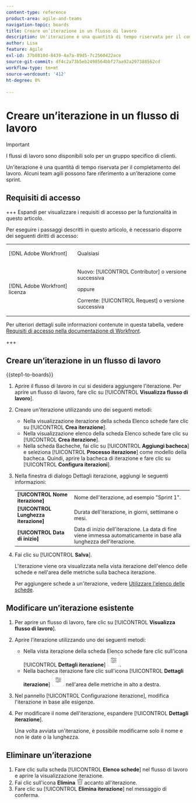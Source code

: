 ```yaml
---
content-type: reference
product-area: agile-and-teams
navigation-topic: boards
title: Creare un’iterazione in un flusso di lavoro
description: Un'iterazione è una quantità di tempo riservata per il completamento del lavoro. Alcuni team agili possono fare riferimento a un’iterazione come sprint.
author: Lisa
feature: Agile
exl-id: 37b8810d-8439-4a7a-89d5-7c2560422ace
source-git-commit: df4c2a73b5eb2498564bbf27aa92a297388562cd
workflow-type: tm+mt
source-wordcount: '412'
ht-degree: 0%

---
```


# Creare un’iterazione in un flusso di lavoro

>[!IMPORTANT]
>
>I flussi di lavoro sono disponibili solo per un gruppo specifico di clienti.

Un&#39;iterazione è una quantità di tempo riservata per il completamento del lavoro. Alcuni team agili possono fare riferimento a un’iterazione come sprint.

## Requisiti di accesso

+++ Espandi per visualizzare i requisiti di accesso per la funzionalità in questo articolo.

Per eseguire i passaggi descritti in questo articolo, è necessario disporre dei seguenti diritti di accesso:

<table style="table-layout:auto"> 
 <col> 
 <col> 
 <tbody> 
  <tr> 
   <td role="rowheader">[!DNL Adobe Workfront]</td> 
   <td> <p>Qualsiasi</p> </td> 
  </tr> 
  <tr> 
   <td role="rowheader">[!DNL Adobe Workfront] licenza</td> 
   <td> 
   <p>Nuovo: [!UICONTROL Contributor] o versione successiva</p> 
   <p>oppure</p>
   <p>Corrente: [!UICONTROL Request] o versione successiva</p>
   </td> 
  </tr> 
 </tbody> 
</table>

Per ulteriori dettagli sulle informazioni contenute in questa tabella, vedere [Requisiti di accesso nella documentazione di Workfront](/help/quicksilver/administration-and-setup/add-users/access-levels-and-object-permissions/access-level-requirements-in-documentation.md).

+++

## Creare un’iterazione in un flusso di lavoro

{{step1-to-boards}}

1. Aprire il flusso di lavoro in cui si desidera aggiungere l&#39;iterazione. Per aprire un flusso di lavoro, fare clic su [!UICONTROL **Visualizza flusso di lavoro**].
1. Creare un&#39;iterazione utilizzando uno dei seguenti metodi:

   * Nella visualizzazione iterazione della scheda Elenco schede fare clic su [!UICONTROL **Crea iterazione**].
   * Nella visualizzazione elenco della scheda Elenco schede fare clic su [!UICONTROL **Crea iterazione**].
   * Nella scheda Bacheche, fai clic su [!UICONTROL **Aggiungi bacheca**] e seleziona [!UICONTROL **Processo iterazione**] come modello della bacheca. Quindi, aprire la bacheca di iterazione e fare clic su [!UICONTROL **Configura iterazioni**].

1. Nella finestra di dialogo Dettagli iterazione, aggiungi le seguenti informazioni:

   <table style="table-layout:auto"> 
    <tbody> 
     <tr> 
      <td><strong>[!UICONTROL Nome iterazione]</strong></td> 
      <td>Nome dell'iterazione, ad esempio "Sprint 1".</td> 
     </tr> 
     <tr> 
      <td><strong>[!UICONTROL Lunghezza iterazione]</strong></td> 
      <td>Durata dell'iterazione, in giorni, settimane o mesi.</td> 
     </tr>
     <tr> 
      <td><strong>[!UICONTROL Data di inizio]</strong></td> 
      <td>Data di inizio dell'iterazione. La data di fine viene immessa automaticamente in base alla lunghezza dell'iterazione.</td> 
     </tr> 
    </tbody> 
   </table>

1. Fai clic su [!UICONTROL **Salva**].

   L&#39;iterazione viene ora visualizzata nella vista iterazione dell&#39;elenco delle schede e nell&#39;area delle metriche sulla bacheca iterazione.

   Per aggiungere schede a un&#39;iterazione, vedere [Utilizzare l&#39;elenco delle schede](/help/quicksilver/agile/use-boards-agile-planning-tools/use-card-list.md).

## Modificare un’iterazione esistente

1. Per aprire un flusso di lavoro, fare clic su [!UICONTROL **Visualizza flusso di lavoro**].
1. Aprire l&#39;iterazione utilizzando uno dei seguenti metodi:

   * Nella vista iterazione della scheda Elenco schede fare clic sull&#39;icona [!UICONTROL **Dettagli iterazione**] ![Dettagli iterazione](assets/iteration-details-button.png).
   * Nella bacheca iterazione fare clic sull&#39;icona [!UICONTROL **Dettagli iterazione**] ![Dettagli iterazione](assets/iteration-details-button.png) nell&#39;area delle metriche in alto a destra.

1. Nel pannello [!UICONTROL Configurazione iterazione], modifica l&#39;iterazione in base alle esigenze.
1. Per modificare il nome dell&#39;iterazione, espandere [!UICONTROL **Dettagli iterazione**].

   Una volta avviata un&#39;iterazione, è possibile modificarne solo il nome e non le date o la lunghezza.

<!--   

1. <span class="preview">To add goals to the iteration, expand [!UICONTROL **Goals**].</span>
1. <span class="preview">Click [!UICONTROL **Add goal**], and type the goal name.</span>

   <span class="preview">As goals are completed during the iteration, you can select the check box to mark them complete, or click the **Delete** icon ![Delete icon](assets/delete.png) to delete a goal. The metrics area on the top right of the iteration shows how many goals exist and how many have been completed.</span>

<div class="preview">

## Assign cards to the next iteration

Use the [!UICONTROL Next Iteration] column to move cards from the current iteration to the next iteration, without sending them to the backlog first.

1. Move a card to the [!UICONTROL **Next Iteration**] column, or add a new card directly in the column.
1. Access the next iteration by clicking the [!UICONTROL **Next Iteration**] column title, or by clicking the up-pointing arrow next to the iteration name on the top of the screen.

   The cards that you marked to come over to the next iteration are placed in the columns that correspond with their status.

</div>
-->

## Eliminare un’iterazione

1. Fare clic sulla scheda [!UICONTROL **Elenco schede**] nel flusso di lavoro e aprire la visualizzazione iterazione.
1. Fai clic sull&#39;icona **Elimina** ![Elimina](assets/delete.png) accanto all&#39;iterazione.
1. Fare clic su [!UICONTROL **Elimina iterazione**] nel messaggio di conferma.
